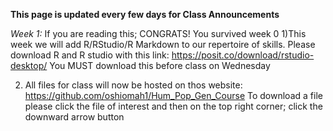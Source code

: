 **This page is updated every few days for Class Announcements**

*Week 1:*
If you are reading this; CONGRATS! You survived week 0
1)This week we will add R/RStudio/R Markdown to our repertoire of skills. Please download R and R studio with this link:
https://posit.co/download/rstudio-desktop/
You MUST download this before class on Wednesday

2) All files for class will now be hosted on thos website: https://github.com/oshiomah1/Hum_Pop_Gen_Course
   To download a file please click the file of interest and then on the top right corner; click the downward arrow button

